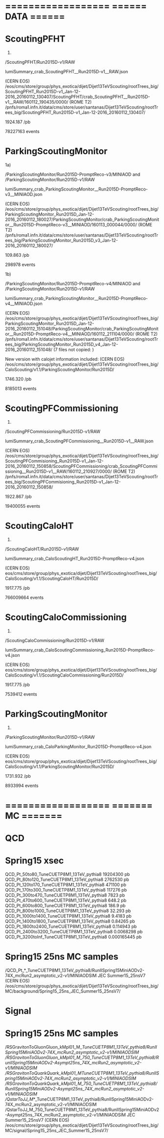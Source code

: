 ==================
====== DATA ======
==================

ScoutingPFHT
============

1)

/ScoutingPFHT/Run2015D-v1/RAW

lumiSummary_crab_ScoutingPFHT__Run2015D-v1__RAW.json

(CERN EOS) /eos/cms/store/group/phys_exotica/dijet/Dijet13TeVScouting/rootTrees_big/ScoutingPFHT_Run2015D-v1_Jan-12-2016_20160112_130407/ScoutingPFHT/crab_ScoutingPFHT__Run2015D-v1__RAW/160112_190435/0000/
(ROME T2) /pnfs/roma1.infn.it/data/cms/store/user/santanas/Dijet13TeVScouting/rootTrees_big/ScoutingPFHT_Run2015D-v1_Jan-12-2016_20160112_130407/

1924.187 /pb

78227163 events


ParkingScoutingMonitor
======================

1a)

/ParkingScoutingMonitor/Run2015D-PromptReco-v3/MINIAOD and /ParkingScoutingMonitor/Run2015D-v1/RAW

lumiSummary_crab_ParkingScoutingMonitor__Run2015D-PromptReco-v3__MINIAOD.json

(CERN EOS) /eos/cms/store/group/phys_exotica/dijet/Dijet13TeVScouting/rootTrees_big/ParkingScoutingMonitor_Run2015D_Jan-12-2016_20160112_180027/ParkingScoutingMonitor/crab_ParkingScoutingMonitor__Run2015D-PromptReco-v3__MINIAOD/160113_000044/0000/
(ROME T2) /pnfs/roma1.infn.it/data/cms/store/user/santanas/Dijet13TeVScouting/rootTrees_big/ParkingScoutingMonitor_Run2015D_v3_Jan-12-2016_20160112_180027/

109.863 /pb

298978 events

1b)

/ParkingScoutingMonitor/Run2015D-PromptReco-v4/MINIAOD and /ParkingScoutingMonitor/Run2015D-v1/RAW

lumiSummary_crab_ParkingScoutingMonitor__Run2015D-PromptReco-v4__MINIAOD.json

(CERN EOS) /eos/cms/store/group/phys_exotica/dijet/Dijet13TeVScouting/rootTrees_big/ParkingScoutingMonitor_Run2015D_Jan-12-2016_20160112_151048/ParkingScoutingMonitor/crab_ParkingScoutingMonitor__Run2015D-PromptReco-v4__MINIAOD/160112_211104/0000/
(ROME T2) /pnfs/roma1.infn.it/data/cms/store/user/santanas/Dijet13TeVScouting/rootTrees_big/ParkingScoutingMonitor_Run2015D_v4_Jan-12-2016_20160112_151048/ (7 files not copied: )

New version with calojet information included:
(CERN EOS) /eos/cms/store/group/phys_exotica/dijet/Dijet13TeVScouting/rootTrees_big/CaloScouting/v1.1/ParkingScoutingMonitor/Run2015D/

1746.320 /pb

8185013 events


ScoutingPFCommissioning
=======================

1)

/ScoutingPFCommissioning/Run2015D-v1/RAW

lumiSummary_crab_ScoutingPFCommissioning__Run2015D-v1__RAW.json

(CERN EOS) /eos/cms/store/group/phys_exotica/dijet/Dijet13TeVScouting/rootTrees_big/ScoutingPFCommisioning_Run2015D-v1_Jan-12-2016_20160112_150858/ScoutingPFCommissioning/crab_ScoutingPFCommissioning__Run2015D-v1__RAW/160112_210927/0000/
(ROME T2) /pnfs/roma1.infn.it/data/cms/store/user/santanas/Dijet13TeVScouting/rootTrees_big/ScoutingPFCommisioning_Run2015D-v1_Jan-12-2016_20160112_150858/

1922.867 /pb

19400055 events

ScoutingCaloHT
============

1)

/ScoutingCaloHT/Run2015D-v1/RAW

lumiSummary_crab_CaloScoutingHT_Run2015D-PromptReco-v4.json

(CERN EOS) eos/cms/store/group/phys_exotica/dijet/Dijet13TeVScouting/rootTrees_big/CaloScouting/v1.1/ScoutingCaloHT/Run2015D/

1917.775 /pb

766009664 events

ScoutingCaloCommissioning
============

1)

/ScoutingCaloCommissioning/Run2015D-v1/RAW

lumiSummary_crab_CaloScoutingCommissioning_Run2015D-PromptReco-v4.json

(CERN EOS) eos/cms/store/group/phys_exotica/dijet/Dijet13TeVScouting/rootTrees_big/CaloScouting/v1.1/ScoutingCaloCommissioning/Run2015D/

1917.775 /pb

7539412 events

ParkingScoutingMonitor
============

1)

/ParkingScoutingMonitor/Run2015D-v1/RAW

lumiSummary_crab_CaloParkingMonitor_Run2015D-PromptReco-v4.json

(CERN EOS) eos/cms/store/group/phys_exotica/dijet/Dijet13TeVScouting/rootTrees_big/CaloScouting/v1.1/ParkingScoutingMonitor/Run2015D/

1731.932 /pb

8933994 events


==================
======= MC =======
==================

QCD
=======================
Spring15                                      xsec
========================================================
QCD_Pt_50to80_TuneCUETP8M1_13TeV_pythia8      19204300 pb
QCD_Pt_80to120_TuneCUETP8M1_13TeV_pythia8     2762530 pb
QCD_Pt_120to170_TuneCUETP8M1_13TeV_pythia8    471100 pb
QCD_Pt_170to300_TuneCUETP8M1_13TeV_pythia8    117276 pb
QCD_Pt_300to470_TuneCUETP8M1_13TeV_pythia8    7823 pb
QCD_Pt_470to600_TuneCUETP8M1_13TeV_pythia8    648.2 pb
QCD_Pt_600to800_TuneCUETP8M1_13TeV_pythia8    186.9 pb
QCD_Pt_800to1000_TuneCUETP8M1_13TeV_pythia8   32.293 pb
QCD_Pt_1000to1400_TuneCUETP8M1_13TeV_pythia8  9.4183 pb
QCD_Pt_1400to1800_TuneCUETP8M1_13TeV_pythia8  0.84265 pb
QCD_Pt_1800to2400_TuneCUETP8M1_13TeV_pythia8  0.114943 pb
QCD_Pt_2400to3200_TuneCUETP8M1_13TeV_pythia8  0.0068298 pb
QCD_Pt_3200toInf_TuneCUETP8M1_13TeV_pythia8   0.000165445 pb

Spring15 25ns MC samples
========================

/QCD_Pt_*_TuneCUETP8M1_13TeV_pythia8/RunIISpring15MiniAODv2-74X_mcRun2_asymptotic_v2-v1/MINIAODSIM
JEC Summer15_25nsV7
(CERN EOS)
/eos/cms/store/group/phys_exotica/dijet/Dijet13TeVScouting/rootTrees_big/MC/background/Spring15_25ns_JEC_Summer15_25nsV7/


Signal
=======================

Spring15 25ns MC samples
========================

/RSGravitonToGluonGluon_kMpl01_M_*_TuneCUETP8M1_13TeV_pythia8/RunIISpring15MiniAODv2-74X_mcRun2_asymptotic_v2-v1/MINIAODSIM
/RSGravitonToGluonGluon_kMpl01_M_750_TuneCUETP8M1_13TeV_pythia8/RunIISpring15MiniAODv2-Asympt25ns_74X_mcRun2_asymptotic_v2-v1/MINIAODSIM
/RSGravitonToQuarkQuark_kMpl01_M_*_TuneCUETP8M1_13TeV_pythia8/RunIISpring15MiniAODv2-74X_mcRun2_asymptotic_v2-v1/MINIAODSIM
/RSGravitonToQuarkQuark_kMpl01_M_750_TuneCUETP8M1_13TeV_pythia8/RunIISpring15MiniAODv2-Asympt25ns_74X_mcRun2_asymptotic_v2-v1/MINIAODSIM
/QstarToJJ_M_*_TuneCUETP8M1_13TeV_pythia8/RunIISpring15MiniAODv2-74X_mcRun2_asymptotic_v2-v1/MINIAODSIM
/QstarToJJ_M_750_TuneCUETP8M1_13TeV_pythia8/RunIISpring15MiniAODv2-Asympt25ns_74X_mcRun2_asymptotic_v2-v1/MINIAODSIM
JEC Summer15_25nsV7
(CERN EOS)
/eos/cms/store/group/phys_exotica/dijet/Dijet13TeVScouting/rootTrees_big/MC/signal/Spring15_25ns_JEC_Summer15_25nsV7/
